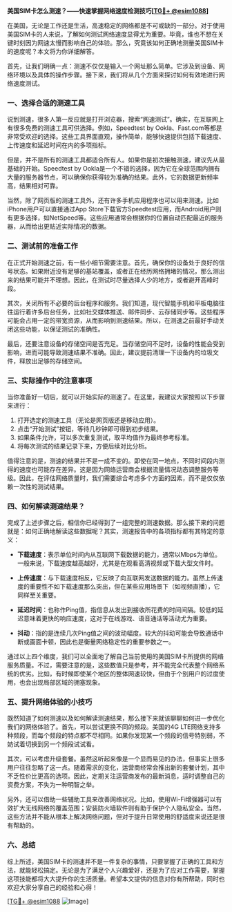 **美国SIM卡怎么测速？——快速掌握网络速度检测技巧[[TG💪+ @esim1088](https://t.me/s/esim1088)]**

在美国，无论是工作还是生活，高速稳定的网络都是不可或缺的一部分。对于使用美国SIM卡的人来说，了解如何测试网络速度显得尤为重要。毕竟，谁也不想在关键时刻因为网速太慢而影响自己的体验。那么，究竟该如何正确地测量美国SIM卡的速度呢？本文将为你详细解答。

首先，让我们明确一点：测速不仅仅是输入一个网址那么简单。它涉及到设备、网络环境以及具体的操作步骤。接下来，我们将从几个方面来探讨如何有效地进行网络速度测试。

### 一、选择合适的测速工具

说到测速，很多人第一反应就是打开浏览器，搜索“网速测试”。确实，在互联网上有很多免费的测速工具可供选择。例如，Speedtest by Ookla、Fast.com等都是非常受欢迎的选择。这些工具界面直观，操作简单，能够快速提供包括下载速度、上传速度和延迟时间在内的多项指标。

但是，并不是所有的测速工具都适合所有人。如果你是初次接触测速，建议先从最基础的开始。Speedtest by Ookla是一个不错的选择，因为它在全球范围内拥有大量的服务器节点，可以确保你获得较为准确的结果。此外，它的数据更新频率高，结果相对可靠。

当然，除了网页版的测速工具外，还有许多手机应用程序也可以用来测速。比如iPhone用户可以直接通过App Store下载官方Speedtest应用，而Android用户则有更多选择，如NetSpeed等。这些应用通常会根据你的位置自动匹配最近的服务器，从而给出更贴近实际情况的数据。

### 二、测试前的准备工作

在正式开始测速之前，有一些小细节需要注意。首先，确保你的设备处于良好的信号状态。如果附近没有足够的基站覆盖，或者正在经历网络拥堵的情况，那么测出来的结果可能并不理想。因此，在测试时尽量选择人少的地方，或者避开高峰时段。

其次，关闭所有不必要的后台程序和服务。我们知道，现代智能手机和平板电脑往往运行着许多后台任务，比如社交媒体推送、邮件同步、云存储同步等。这些程序可能会占用一定的带宽资源，从而影响到测速结果。所以，在测速之前最好手动关闭这些功能，以保证测试的准确性。

最后，还要注意设备的存储空间是否充足。当存储空间不足时，设备的性能会受到影响，进而可能导致测速结果不准确。因此，建议提前清理一下设备内的垃圾文件，释放出足够的存储空间。

### 三、实际操作中的注意事项

当你准备好一切后，就可以开始实际的测速了。在这里，我建议大家按照以下步骤来进行：

1. 打开选定的测速工具（无论是网页版还是移动应用）。
2. 点击“开始测试”按钮，等待几秒钟即可得到初步结果。
3. 如果条件允许，可以多次重复测试，取平均值作为最终参考标准。
4. 将每次测试的结果记录下来，方便后续对比分析。

值得注意的是，测速的结果并不是一成不变的。即使在同一地点，不同时间段内测得的速度也可能存在差异。这是因为网络运营商会根据流量情况动态调整服务等级。因此，在评估网络质量时，我们需要综合考虑多个方面的因素，而不是仅仅依赖一次性的测试结果。

### 四、如何解读测速结果？

完成了上述步骤之后，相信你已经得到了一组完整的测速数据。那么接下来的问题就是：如何正确地解读这些数据呢？其实，测速报告中的各项指标都有其特定的意义：

- **下载速度**：表示单位时间内从互联网下载数据的能力，通常以Mbps为单位。一般来说，下载速度越高越好，尤其是在观看高清视频或下载大型文件时。
  
- **上传速度**：与下载速度相反，它反映了向互联网发送数据的能力。虽然上传速度的重要性不如下载速度那么突出，但在某些应用场景下（如视频直播），它同样至关重要。

- **延迟时间**：也称作Ping值，指信息从发出到接收所花费的时间间隔。较低的延迟意味着更快的响应速度，这对于在线游戏、语音通话等活动尤为重要。

- **抖动**：指的是连续几次Ping值之间的波动幅度。较大的抖动可能会导致通话中断或画面卡顿，因此也是衡量网络稳定性的重要参数之一。

通过以上四个维度，我们可以全面地了解自己当前使用的美国SIM卡所提供的网络服务质量。不过，需要注意的是，这些数值只是参考，并不能完全代表整个网络系统的优劣。比如，有时候即使某个地区的整体网速较快，但由于个别用户的过度使用，也会出现局部区域的拥塞现象。

### 五、提升网络体验的小技巧

既然知道了如何测速以及如何解读测速结果，那么接下来就该聊聊如何进一步优化我们的网络体验了。首先，可以尝试更换不同的频段。美国的4G LTE网络支持多种频段，而每个频段的特点都不尽相同。如果你发现某一个频段的信号特别弱，不妨试着切换到另一个频段试试看。

其次，可以考虑升级套餐。虽然这听起来像是一个显而易见的办法，但事实上很多用户往往忽略了这一点。随着需求的变化，运营商经常会推出新的套餐计划，其中不乏性价比更高的选项。因此，定期关注运营商发布的最新消息，适时调整自己的资费方案，不失为一种明智之举。

另外，还可以借助一些辅助工具来改善网络状况。比如，使用Wi-Fi增强器可以有效扩大无线网络的覆盖范围；安装防火墙软件则有助于保护个人隐私安全。当然，这些方法并不能从根本上解决网络问题，但对于提升日常使用的舒适度来说还是很有帮助的。

### 六、总结

综上所述，美国SIM卡的测速并不是一件复杂的事情，只要掌握了正确的工具和方法，就能轻松搞定。无论是为了满足个人兴趣爱好，还是为了应对工作需要，掌握这项技能都将大大提升你的生活质量。希望本文提供的信息对你有所帮助，同时也欢迎大家分享自己的经验和心得！

[[TG💪+ @esim1088](https://t.me/s/esim1088) ![Image](https://i.postimg.cc/4NQfJmqS/Snipaste-2025-05-13-00-14-12.png)]